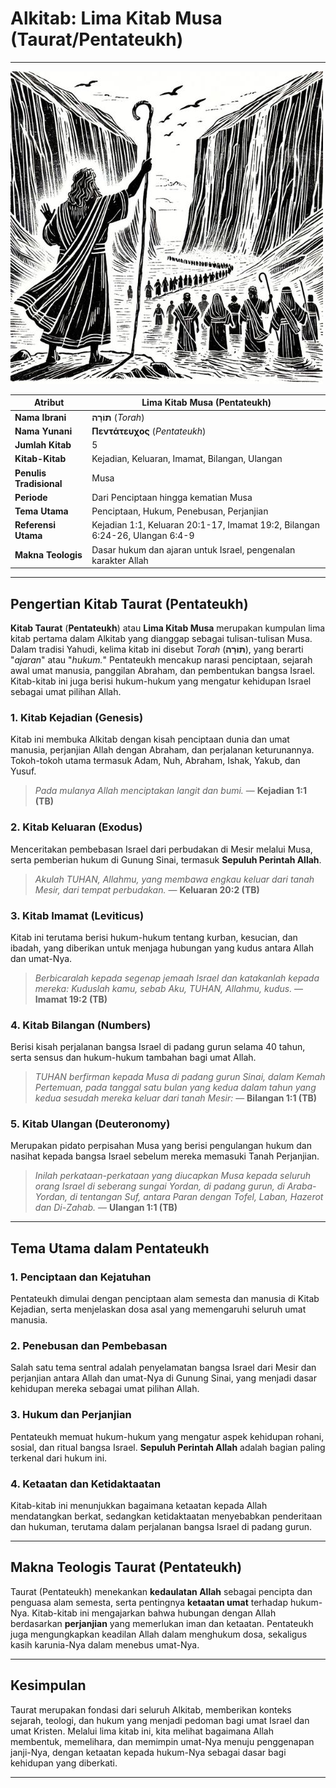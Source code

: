 # Alkitab: Lima Kitab Musa (Taurat/Pentateukh)

---

![Ilustrasi Lima Kitab Musa atau Pentateukh yang menggambarkan kitab-kitab Kejadian, Keluaran, Imamat, Bilangan, dan Ulangan sebagai dasar hukum dan ajaran dalam Perjanjian Lama.](img/alkitab_taurat.jpg)

| **Atribut** | **Lima Kitab Musa (Pentateukh)** |
|---|---|
| **Nama Ibrani** | **תּוֹרָה** (*Torah*) |
| **Nama Yunani** | **Πεντάτευχος** (*Pentateukh*) |
| **Jumlah Kitab** | 5 |
| **Kitab-Kitab** | Kejadian, Keluaran, Imamat, Bilangan, Ulangan |
| **Penulis Tradisional** | Musa |
| **Periode** | Dari Penciptaan hingga kematian Musa |
| **Tema Utama** | Penciptaan, Hukum, Penebusan, Perjanjian |
| **Referensi Utama** | Kejadian 1:1, Keluaran 20:1-17, Imamat 19:2, Bilangan 6:24-26, Ulangan 6:4-9 |
| **Makna Teologis** | Dasar hukum dan ajaran untuk Israel, pengenalan karakter Allah |

---

## Pengertian Kitab Taurat (Pentateukh)

**Kitab Taurat** (**Pentateukh**) atau **Lima Kitab Musa** merupakan kumpulan lima kitab pertama dalam Alkitab yang dianggap sebagai tulisan-tulisan Musa. Dalam tradisi Yahudi, kelima kitab ini disebut *Torah* (**תּוֹרָה**), yang berarti "*ajaran*" atau "*hukum.*" Pentateukh mencakup narasi penciptaan, sejarah awal umat manusia, panggilan Abraham, dan pembentukan bangsa Israel. Kitab-kitab ini juga berisi hukum-hukum yang mengatur kehidupan Israel sebagai umat pilihan Allah.

### 1. Kitab Kejadian (Genesis)

Kitab ini membuka Alkitab dengan kisah penciptaan dunia dan umat manusia, perjanjian Allah dengan Abraham, dan perjalanan keturunannya. Tokoh-tokoh utama termasuk Adam, Nuh, Abraham, Ishak, Yakub, dan Yusuf. 

> *Pada mulanya Allah menciptakan langit dan bumi.* 
> — **Kejadian 1:1 (TB)**

### 2. Kitab Keluaran (Exodus)

Menceritakan pembebasan Israel dari perbudakan di Mesir melalui Musa, serta pemberian hukum di Gunung Sinai, termasuk **Sepuluh Perintah Allah**.

> *Akulah TUHAN, Allahmu, yang membawa engkau keluar dari tanah Mesir, dari tempat perbudakan.*
> — **Keluaran 20:2 (TB)**

### 3. Kitab Imamat (Leviticus)

Kitab ini terutama berisi hukum-hukum tentang kurban, kesucian, dan ibadah, yang diberikan untuk menjaga hubungan yang kudus antara Allah dan umat-Nya.
   
> *Berbicaralah kepada segenap jemaah Israel dan katakanlah kepada mereka: Kuduslah kamu, sebab Aku, TUHAN, Allahmu, kudus.* 
> — **Imamat 19:2 (TB)**

### 4. Kitab Bilangan (Numbers)

Berisi kisah perjalanan bangsa Israel di padang gurun selama 40 tahun, serta sensus dan hukum-hukum tambahan bagi umat Allah.

> *TUHAN berfirman kepada Musa di padang gurun Sinai, dalam Kemah Pertemuan, pada tanggal satu bulan yang kedua dalam tahun yang kedua sesudah mereka keluar dari tanah Mesir:*
> — **Bilangan 1:1 (TB)**

### 5. Kitab Ulangan (Deuteronomy)

Merupakan pidato perpisahan Musa yang berisi pengulangan hukum dan nasihat kepada bangsa Israel sebelum mereka memasuki Tanah Perjanjian.

> *Inilah perkataan-perkataan yang diucapkan Musa kepada seluruh orang Israel di seberang sungai Yordan, di padang gurun, di Araba-Yordan, di tentangan Suf, antara Paran dengan Tofel, Laban, Hazerot dan Di-Zahab.* — **Ulangan 1:1 (TB)**

---

## Tema Utama dalam Pentateukh

### 1. Penciptaan dan Kejatuhan

Pentateukh dimulai dengan penciptaan alam semesta dan manusia di Kitab Kejadian, serta menjelaskan dosa asal yang memengaruhi seluruh umat manusia.

### 2. Penebusan dan Pembebasan

Salah satu tema sentral adalah penyelamatan bangsa Israel dari Mesir dan perjanjian antara Allah dan umat-Nya di Gunung Sinai, yang menjadi dasar kehidupan mereka sebagai umat pilihan Allah.

### 3. Hukum dan Perjanjian

Pentateukh memuat hukum-hukum yang mengatur aspek kehidupan rohani, sosial, dan ritual bangsa Israel. **Sepuluh Perintah Allah** adalah bagian paling terkenal dari hukum ini.

### 4. Ketaatan dan Ketidaktaatan

Kitab-kitab ini menunjukkan bagaimana ketaatan kepada Allah mendatangkan berkat, sedangkan ketidaktaatan menyebabkan penderitaan dan hukuman, terutama dalam perjalanan bangsa Israel di padang gurun.

---

## Makna Teologis Taurat (Pentateukh)

Taurat (Pentateukh) menekankan **kedaulatan Allah** sebagai pencipta dan penguasa alam semesta, serta pentingnya **ketaatan umat** terhadap hukum-Nya. Kitab-kitab ini mengajarkan bahwa hubungan dengan Allah berdasarkan **perjanjian** yang memerlukan iman dan ketaatan. Pentateukh juga mengungkapkan keadilan Allah dalam menghukum dosa, sekaligus kasih karunia-Nya dalam menebus umat-Nya.

---

## Kesimpulan

Taurat merupakan fondasi dari seluruh Alkitab, memberikan konteks sejarah, teologi, dan hukum yang menjadi pedoman bagi umat Israel dan umat Kristen. Melalui lima kitab ini, kita melihat bagaimana Allah membentuk, memelihara, dan memimpin umat-Nya menuju penggenapan janji-Nya, dengan ketaatan kepada hukum-Nya sebagai dasar bagi kehidupan yang diberkati.

---